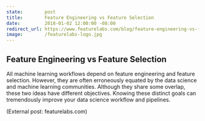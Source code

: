 ```yaml
---
state:        post
title:        Feature Engineering vs Feature Selection
date:         2018-01-02 12:00:00 -08:00
redirect_url: https://www.featurelabs.com/blog/feature-engineering-vs-feature-selection/
image:        /featurelabs-logo.jpg
---
```


## Feature Engineering vs Feature Selection

All machine learning workflows depend on feature engineering and feature selection. However, they are often erroneously equated by the data science and machine learning communities. Although they share some overlap, these two ideas have different objectives. Knowing these distinct goals can tremendously improve your data science workflow and pipelines.

(External post: featurelabs.com)
